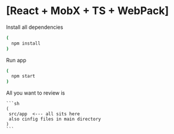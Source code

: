 # [React + MobX + TS + WebPack]

Install all dependencies

  ```sh
  (
    npm install
  )
  ```

Run app
  ```sh
  (
    npm start
  )
  ```


All you want to review is 

    ```sh
    (
     src/app  <--- all sits here
     also cinfig files in main directory
    )
    ```

